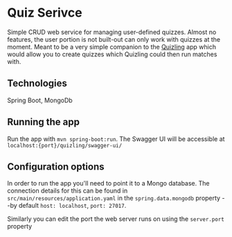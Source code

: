 # Quiz Serivce

Simple CRUD web service for managing user-defined quizzes. Almost no features, the user portion is not built-out 
can only work with quizzes at the moment. Meant to be a very simple companion to the 
[Quizling](https://github.com/scottmartin924/quizling-coordinator) 
app which would allow you to create quizzes which Quizling could then run matches with. 

## Technologies
Spring Boot, MongoDb

## Running the app
Run the app with `mvn spring-boot:run`. The Swagger UI will be accessible at `localhost:{port}/quizling/swagger-ui/`

## Configuration options
In order to run the app you'll need to point it to a Mongo database. The connection details
for this can be found in `src/main/resources/application.yaml` in the `spring.data.mongodb` property
--by default `host: localhost`, `port: 27017`.

Similarly you can edit the port the web server runs on using the `server.port` property

